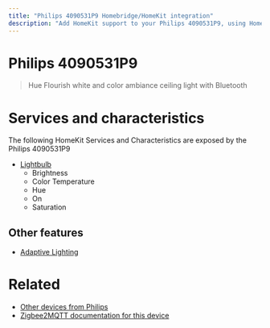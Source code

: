 ```yaml
---
title: "Philips 4090531P9 Homebridge/HomeKit integration"
description: "Add HomeKit support to your Philips 4090531P9, using Homebridge, Zigbee2MQTT and homebridge-z2m."
---
```

<!---
This file has been GENERATED using src/docgen/docgen.ts
DO NOT EDIT THIS FILE MANUALLY!
-->
# Philips 4090531P9
> Hue Flourish white and color ambiance ceiling light with Bluetooth


# Services and characteristics
The following HomeKit Services and Characteristics are exposed by
the Philips 4090531P9

* [Lightbulb](../../light.md)
  * Brightness
  * Color Temperature
  * Hue
  * On
  * Saturation


## Other features
* [Adaptive Lighting](../../light.md)


# Related
* [Other devices from Philips](../index.md#philips)
* [Zigbee2MQTT documentation for this device](https://www.zigbee2mqtt.io/devices/4090531P9.html)